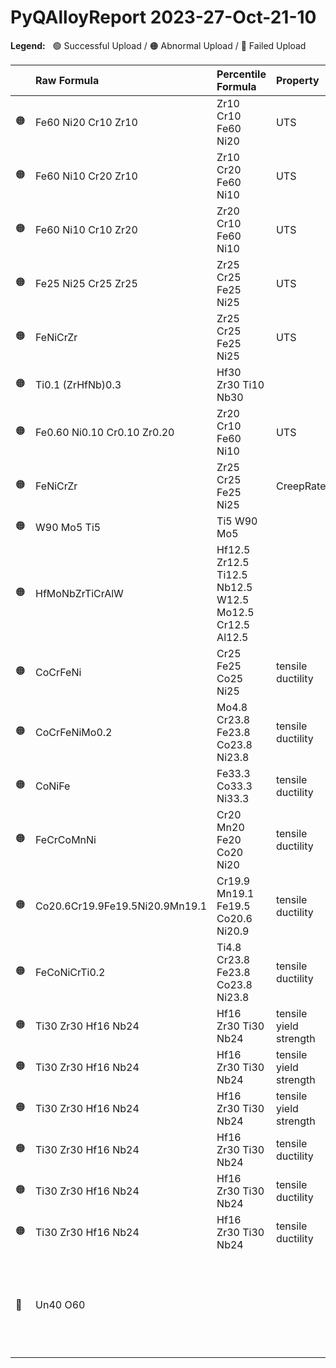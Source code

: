 
# PyQAlloyReport 2023-27-Oct-21-10

**Legend:** &nbsp; 🟢 Successful Upload / 🟠 Abnormal Upload / 🔴 Failed Upload

| | Raw Formula | Percentile Formula | Property | Comment |
|:--- |:--- |:--- |:--- |:--- |
| 🟠 | Fe60 Ni20 Cr10 Zr10            | Zr10 Cr10 Fe60 Ni20                                    | UTS | Uncommon property! |
| 🟠 | Fe60 Ni10 Cr20 Zr10            | Zr10 Cr20 Fe60 Ni10                                    | UTS | Uncommon property! |
| 🟠 | Fe60 Ni10 Cr10 Zr20            | Zr20 Cr10 Fe60 Ni10                                    | UTS | Uncommon property! |
| 🟠 | Fe25 Ni25 Cr25 Zr25            | Zr25 Cr25 Fe25 Ni25                                    | UTS | Uncommon property! |
| 🟠 | FeNiCrZr                       | Zr25 Cr25 Fe25 Ni25                                    | UTS | Uncommon property! |
| 🟠 | Ti0.1 (ZrHfNb)0.3              | Hf30 Zr30 Ti10 Nb30                                    |  | No property data! |
| 🟠 | Fe0.60 Ni0.10 Cr0.10 Zr0.20    | Zr20 Cr10 Fe60 Ni10                                    | UTS | Uncommon property! |
| 🟠 | FeNiCrZr                       | Zr25 Cr25 Fe25 Ni25                                    | CreepRate | Uncommon property! |
| 🟠 | W90 Mo5 Ti5                    | Ti5 W90 Mo5                                            |  | No property data! |
| 🟠 | HfMoNbZrTiCrAlW                | Hf12.5 Zr12.5 Ti12.5 Nb12.5 W12.5 Mo12.5 Cr12.5 Al12.5 |  | No property data! |
| 🟠 | CoCrFeNi                       | Cr25 Fe25 Co25 Ni25                                    | tensile ductility | Uncommon property! |
| 🟠 | CoCrFeNiMo0.2                  | Mo4.8 Cr23.8 Fe23.8 Co23.8 Ni23.8                      | tensile ductility | Uncommon property! |
| 🟠 | CoNiFe                         | Fe33.3 Co33.3 Ni33.3                                   | tensile ductility | Uncommon property! |
| 🟠 | FeCrCoMnNi                     | Cr20 Mn20 Fe20 Co20 Ni20                               | tensile ductility | Uncommon property! |
| 🟠 | Co20.6Cr19.9Fe19.5Ni20.9Mn19.1 | Cr19.9 Mn19.1 Fe19.5 Co20.6 Ni20.9                     | tensile ductility | Uncommon property! |
| 🟠 | FeCoNiCrTi0.2                  | Ti4.8 Cr23.8 Fe23.8 Co23.8 Ni23.8                      | tensile ductility | Uncommon property! |
| 🟠 | Ti30 Zr30 Hf16 Nb24            | Hf16 Zr30 Ti30 Nb24                                    | tensile yield strength | Uncommon property! |
| 🟠 | Ti30 Zr30 Hf16 Nb24            | Hf16 Zr30 Ti30 Nb24                                    | tensile yield strength | Uncommon property! |
| 🟠 | Ti30 Zr30 Hf16 Nb24            | Hf16 Zr30 Ti30 Nb24                                    | tensile yield strength | Uncommon property! |
| 🟠 | Ti30 Zr30 Hf16 Nb24            | Hf16 Zr30 Ti30 Nb24                                    | tensile ductility | Uncommon property! |
| 🟠 | Ti30 Zr30 Hf16 Nb24            | Hf16 Zr30 Ti30 Nb24                                    | tensile ductility | Uncommon property! |
| 🟠 | Ti30 Zr30 Hf16 Nb24            | Hf16 Zr30 Ti30 Nb24                                    | tensile ductility | Uncommon property! |
| 🔴 | Un40 O60                       |                                                        |  | Can't parse composition!: Un40 O60 --> Can't parse Element or Species from str: Un. |


